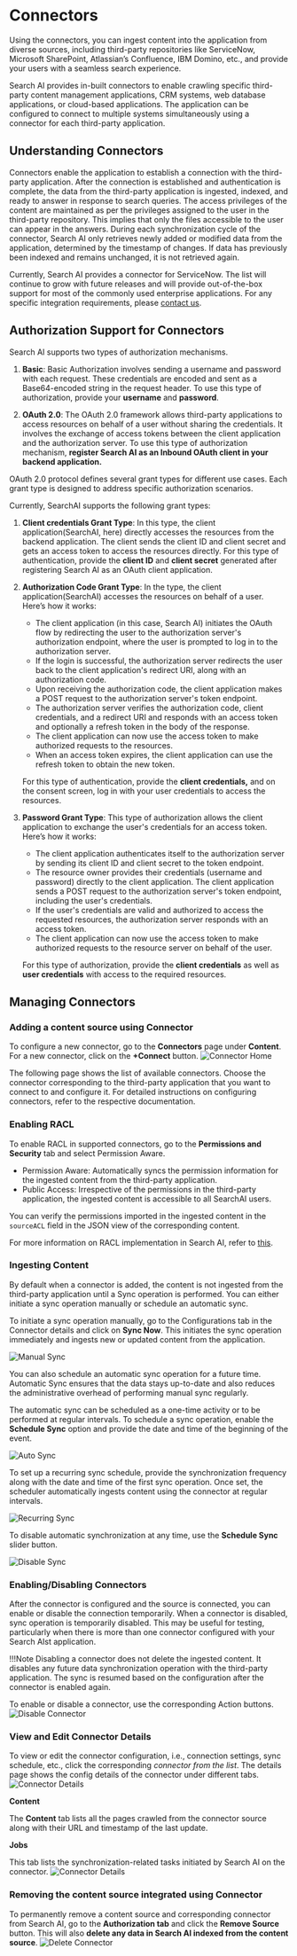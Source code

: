 # Connectors

Using the connectors, you can ingest content into the application from diverse sources, including third-party repositories like ServiceNow, Microsoft SharePoint, Atlassian’s Confluence, IBM Domino, etc., and provide your users with a seamless search experience.

Search AI provides in-built connectors to enable crawling specific third-party content management applications, CRM systems, web database applications,  or cloud-based applications. The application can be configured to connect to multiple systems simultaneously using a connector for each third-party application.


## Understanding Connectors 

Connectors enable the application to establish a connection with the third-party application. After the connection is established and authentication is complete, the data from the third-party application is ingested, indexed, and ready to answer in response to search queries. The access privileges of the content are maintained as per the privileges assigned to the user in the third-party repository. This implies that only the files accessible to the user can appear in the answers. During each synchronization cycle of the connector, Search AI only retrieves newly added or modified data from the application, determined by the timestamp of changes. If data has previously been indexed and remains unchanged, it is not retrieved again. 

Currently, Search AI provides a connector for ServiceNow. The list will continue to grow with future releases and will provide out-of-the-box support for most of the commonly used enterprise applications. For any specific integration requirements, please [contact us](https://kore.ai/contact-us/). 

## Authorization Support for Connectors

Search AI supports two types of authorization mechanisms. 

1. **Basic**: Basic Authorization involves sending a username and password with each request. These credentials are encoded and sent as a Base64-encoded string in the request header.
To use this type of authorization, provide your **username** and **password**. 

2. **OAuth 2.0**: The OAuth 2.0 framework allows third-party applications to access resources on behalf of a user without sharing the credentials. It involves the exchange of access tokens between the client application and the authorization server. 
To use this type of authorization mechanism, **register Search AI as an Inbound OAuth client in your backend application.**

OAuth 2.0 protocol defines several grant types for different use cases. Each grant type is designed to address specific authorization scenarios. 

Currently, SearchAI supports the following grant types:

1. **Client credentials Grant Type**: In this type, the client application(SearchAI, here) directly accesses the resources from the backend application. The client sends the client ID and client secret and gets an access token to access the resources directly. 
    For this type of authentication, provide the **client ID** and **client secret** generated after registering Search AI as an OAuth client application. 

2. **Authorization Code Grant Type**: In the type, the client application(SearchAI) accesses the resources on behalf of a user. Here’s how it works:
    * The client application (in this case, Search AI) initiates the OAuth flow by redirecting the user to the authorization server's authorization endpoint, where the user is prompted to log in to the authorization server.
    * If the login is successful, the authorization server redirects the user back to the client application's redirect URI, along with an authorization code.
    * Upon receiving the authorization code, the client application makes a POST request to the authorization server's token endpoint.
    * The authorization server verifies the authorization code, client credentials, and a redirect URI and responds with an access token and optionally a refresh token in the body of the response.
    * The client application can now use the access token to make authorized requests to the resources.
    * When an access token expires, the client application can use the refresh token to obtain the new token. 
    
    For this type of authentication, provide the **client credentials,** and on the consent screen, log in with your user credentials to access the resources.

3. **Password Grant Type**: This type of authorization allows the client application to exchange the user's credentials for an access token. Here’s how it works:
    * The client application authenticates itself to the authorization server by sending its client ID and client secret to the token endpoint.
    * The resource owner provides their credentials (username and password) directly to the client application. The client application sends a POST request to the authorization server's token endpoint, including the user's credentials.
    * If the user's credentials are valid and authorized to access the requested resources, the authorization server responds with an access token.
    * The client application can now use the access token to make authorized requests to the resource server on behalf of the user.

    For this type of authorization, provide the **client credentials** as well as **user credentials** with access to the required resources. 

## Managing Connectors


### Adding a content source using Connector

To configure a new connector, go to the **Connectors** page under **Content**. For a new connector, click on the **+Connect** button.
![Connector Home](../images/connectors/connector-home.png "connector home")

The following page shows the list of available connectors. Choose the connector corresponding to the third-party application that you want to connect to and configure it. For detailed instructions on configuring connectors, refer to the respective documentation.

### Enabling RACL 

To enable RACL in supported connectors, go to the **Permissions and Security** tab and select Permission Aware.

* Permission Aware: Automatically syncs the permission information for the ingested content from the third-party application.
* Public Access: Irrespective of the permissions in the third-party application, the ingested content is accessible to all SearchAI users. 

You can verify the permissions imported in the ingested content in the <code>sourceACL</code></strong> field in the JSON view of the corresponding content.

For more information on RACL implementation in Search AI, refer to [this](https://docs.google.com/document/d/18YNXSj5wr8wR4aNjvU6VePxNnab8sukFWPDTSMVdSvg/edit?usp=sharing). 

### Ingesting Content

By default when a connector is added, the content is not ingested from the third-party application until a Sync operation is performed. You can either initiate a sync operation manually or schedule an automatic sync. 

To initiate a sync operation manually, go to the Configurations tab in the Connector details and click on **Sync Now**. This initiates the sync operation immediately and ingests new or updated content from the application. 

![Manual Sync](../images/connectors/manual-sync.PNG "Manual Sync")

You can also schedule an automatic sync operation for a future time. Automatic Sync ensures that the data stays up-to-date and also reduces the administrative overhead of performing manual sync regularly. 

The automatic sync can be scheduled as a one-time activity or to be performed at regular intervals. To schedule a sync operation, enable the **Schedule Sync** option and provide the date and time of the beginning of the event. 

![Auto Sync](../images/connectors/schedule-sync.PNG "Auto Sync")

To set up a recurring sync schedule, provide the synchronization frequency along with the date and time of the first sync operation.  Once set, the scheduler automatically ingests content using the connector at regular intervals. 

![Recurring Sync](../images/connectors/recurrent-sync.PNG "Recurring Sync")

To disable automatic synchronization at any time, use the **Schedule Sync** slider button. 

![Disable Sync](../images/connectors/disable-sync.PNG "Disable Sync")

### Enabling/Disabling Connectors

After the connector is configured and the source is connected, you can enable or disable the connection temporarily. When a connector is disabled, sync operation is temporarily disabled. This may be useful for testing, particularly when there is more than one connector configured with your Search AIst application. 

!!!Note
    Disabling a connector does not delete the ingested content. It disables any future data synchronization operation with the third-party application. The sync is resumed based on the configuration after the connector is enabled again.

To enable or disable a connector, use the corresponding Action buttons.
![Disable Connector](../images/connectors/disable-connector.png "Disable Connector")

### View and Edit Connector Details

To view or edit the connector configuration, i.e., connection settings, sync schedule, etc.,  click the corresponding _connector from the list_. The details page shows the config details of the connector under different tabs.
![Connector Details](../images/connectors/connector-details.png "Connector Details")

**Content**

The **Content** tab lists all the pages crawled from the connector source along with their URL and timestamp of the last update. 

**Jobs**

This tab lists the synchronization-related tasks initiated by Search AI on the connector. 
![Connector Details](../images/connectors/jobs-tab.png "Connector Details")

### Removing the content source integrated using Connector 

To permanently remove a content source and corresponding connector from Search AI, go to the **Authorization tab** and click the **Remove Source** button. This will also **delete any data in Search AI indexed from the content source**.
![Delete Connector](../images/connectors/delete-connector.png "Delete Connector")
